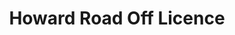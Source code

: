 ---
title: "Howard Road Off Licence"
url: /glen-parva/howard-road-off-licence/
shop: Spirituosen
---